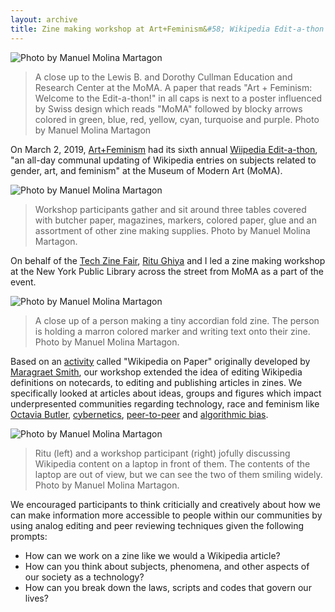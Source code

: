 ```yaml
---
layout: archive
title: Zine making workshop at Art+Feminism&#58; Wikipedia Edit-a-thon 
---
```


![Photo by Manuel Molina Martagon](/assets/img/archive/art-fem-moma/art-fem-moma1.jpg)
>A close up to the Lewis B. and Dorothy Cullman Education and Research Center at the MoMA. A paper that reads "Art + Feminism: Welcome to the Edit-a-thon!" in all caps is next to a poster influenced by Swiss design which reads "MoMA" followed by blocky arrows colored in green, blue, red, yellow, cyan, turquoise and purple. Photo by Manuel Molina Martagon

On March 2, 2019, [Art+Feminism](http://www.artandfeminism.org/) had its sixth annual [Wiipedia Edit-a-thon](https://www.moma.org/calendar/events/5229), "an all-day communal updating of Wikipedia entries on subjects related to gender, art, and feminism" at the Museum of Modern Art (MoMA).

![Photo by Manuel Molina Martagon](/assets/img/archive/art-fem-moma/art-fem-moma2.jpg)
>Workshop participants gather and sit around three tables covered with butcher paper, magazines, markers, colored paper, glue and an assortment of other zine making supplies. Photo by Manuel Molina Martagon.

On behalf of the [Tech Zine Fair](http://techzinefair.org), [Ritu Ghiya](http://ritu.online/) and I led a zine making workshop at the New York Public Library across the street from MoMA as a part of the event.

![Photo by Manuel Molina Martagon](/assets/img/archive/art-fem-moma/art-fem-moma3.jpg)
>A close up of a person making a tiny accordian fold zine. The person is holding a marron colored marker and writing text onto their zine. Photo by Manuel Molina Martagon.

Based on an [activity](https://jennyferretti.com/2019/01/23/lesson-plans-be-the-authority-wikipedia-in-the-classroom/) called "Wikipedia on Paper" originally developed by [Maragraet Smith](https://library.nyu.edu/people/margaret-smith/), our workshop extended the idea of editing Wikipedia definitions on notecards, to editing and publishing articles in zines. We specifically looked at articles about ideas, groups and figures which impact underpresented communities regarding technology, race and feminism like [Octavia Butler](https://en.wikipedia.org/wiki/Octavia_E._Butler), [cybernetics](https://en.wikipedia.org/wiki/Cybernetics), [peer-to-peer](https://en.wikipedia.org/wiki/Peer-to-peer) and [algorithmic bias](https://en.wikipedia.org/wiki/Algorithmic_bias).

![Photo by Manuel Molina Martagon](/assets/img/archive/art-fem-moma/art-fem-moma4.jpg)
>Ritu (left) and a workshop participant (right) jofully discussing Wikipedia content on a laptop in front of them. The contents of the laptop are out of view, but we can see the two of them smiling widely. Photo by Manuel Molina Martagon.

We encouraged participants to think criticially and creatively about how we can make information more accessible to people within our communities by using analog editing and peer reviewing techniques given the following prompts:
- How can we work on a zine like we would a Wikipedia article?
- How can you think about subjects, phenomena, and other aspects of our society as a technology?
- How can you break down the laws, scripts and codes that govern our lives?
